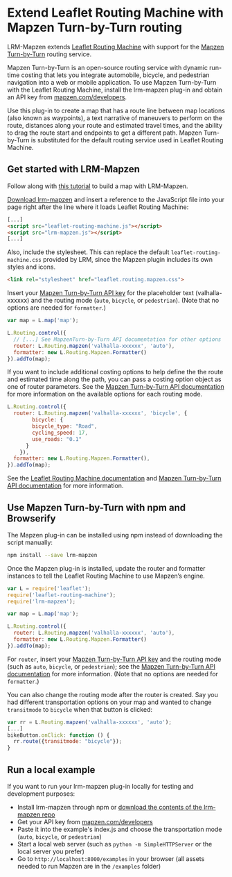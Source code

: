 # Extend Leaflet Routing Machine with Mapzen Turn-by-Turn routing

LRM-Mapzen extends [Leaflet Routing Machine](https://github.com/perliedman/leaflet-routing-machine) with support for the [Mapzen Turn-by-Turn](https://mapzen.com/projects/valhalla) routing service.

Mapzen Turn-by-Turn is an open-source routing service with dynamic run-time costing that lets you integrate automobile, bicycle, and pedestrian navigation into a web or mobile application. To use Mapzen Turn-by-Turn with the Leaflet Routing Machine, install the lrm-mapzen plug-in and obtain an API key from [mapzen.com/developers](http://mapzen.com/developers).

Use this plug-in to create a map that has a route line between map locations (also known as waypoints), a text narrative of maneuvers to perform on the route, distances along your route and estimated travel times, and the ability to drag the route start and endpoints to get a different path. Mapzen Turn-by-Turn is substituted for the default routing service used in Leaflet Routing Machine.

## Get started with LRM-Mapzen

Follow along with [this tutorial](https://mapzen.com/documentation/turn-by-turn/add-routing-to-a-map/) to build a map with LRM-Mapzen.

[Download lrm-mapzen](http://mapzen.com/resources/lrm-mapzen-0.1.2.zip) and insert a reference to the JavaScript file into your page right after the line where it loads Leaflet Routing Machine:

```html
[...]
<script src="leaflet-routing-machine.js"></script>
<script src="lrm-mapzen.js"></script>
[...]
```

Also, include the stylesheet. This can replace the default `leaflet-routing-machine.css` provided by LRM, since the Mapzen plugin includes its own styles and icons.

```html
<link rel="stylesheet" href="leaflet.routing.mapzen.css">
```

Insert your [Mapzen Turn-by-Turn API key](https://mapzen.com/developers) for the placeholder text (valhalla-xxxxxx) and the routing mode (`auto`, `bicycle`, or `pedestrian`). (Note that no options are needed for `formatter`.)

```js
var map = L.map('map');

L.Routing.control({
  // [...] See MapzenTurn-by-Turn API documentation for other options
  router: L.Routing.mapzen('valhalla-xxxxxx', 'auto'),
  formatter: new L.Routing.Mapzen.Formatter()
}).addTo(map);
```

If you want to include additional costing options to help define the the route and estimated time along the path, you can pass a costing option object as one of router parameters. See the [Mapzen Turn-by-Turn API documentation](https://mapzen.com/documentation/turn-by-turn/api-reference/) for more information on the available options for each routing mode.

```js
L.Routing.control({
  router: L.Routing.mapzen('valhalla-xxxxxx', 'bicycle', {
        bicycle: {
        bicycle_type: "Road",
        cycling_speed: 17,
        use_roads: "0.1"
      }
    }),
  formatter: new L.Routing.Mapzen.Formatter(),
}).addTo(map);
```

See the [Leaflet Routing Machine documentation](http://www.liedman.net/leaflet-routing-machine/tutorials/) and [Mapzen Turn-by-Turn API documentation](https://mapzen.com/documentation/turn-by-turn/api-reference/) for more information.

## Use Mapzen Turn-by-Turn with npm and Browserify

The Mapzen plug-in can be installed using npm instead of downloading the script manually:

```sh
npm install --save lrm-mapzen
```

Once the Mapzen plug-in is installed, update the router and formatter instances to tell the Leaflet Routing Machine to use Mapzen’s engine.

```js
var L = require('leaflet');
require('leaflet-routing-machine');
require('lrm-mapzen');

var map = L.map('map');

L.Routing.control({
  router: L.Routing.mapzen('valhalla-xxxxxx', 'auto'),
  formatter: new L.Routing.Mapzen.Formatter()
}).addTo(map);
```

For `router`, insert your [Mapzen Turn-by-Turn API key](https://mapzen.com/developers) and the routing mode (such as `auto`, `bicycle`, or `pedestrian`); see the [Mapzen Turn-by-Turn API documentation](https://mapzen.com/documentation/turn-by-turn/api-reference/) for more information. (Note that no options are needed for `formatter`.)

You can also change the routing mode after the router is created. Say you had different transportation options on your map and wanted to change `transitmode` to `bicycle` when that button is clicked:

```js
var rr = L.Routing.mapzen('valhalla-xxxxxx', 'auto');
[...]
bikeButton.onClick: function () {
  rr.route({transitmode: "bicycle"});
}
```

## Run a local example

If you want to run your lrm-mapzen plug-in locally for testing and development purposes:

- Install lrm-mapzen through npm or [download the contents of the lrm-mapzen repo](https://github.com/mapzen/lrm-mapzen/archive/master.zip)
- Get your API key from [mapzen.com/developers](https://mapzen.com/developers/)
- Paste it into the example's index.js and choose the transportation mode (`auto`, `bicycle`, or `pedestrian`)
- Start a local web server (such as `python -m SimpleHTTPServer` or the local server you prefer)
- Go to `http://localhost:8000/examples` in your browser (all assets needed to run Mapzen are in the `/examples` folder)
